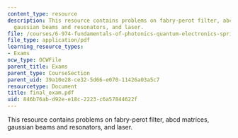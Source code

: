 ```yaml
---
content_type: resource
description: This resource contains problems on fabry-perot filter, abcd matrices,
  gaussian beams and resonators, and laser.
file: /courses/6-974-fundamentals-of-photonics-quantum-electronics-spring-2006/846b76abd92ee18c2223c6a57844622f_final_exam.pdf
file_type: application/pdf
learning_resource_types:
- Exams
ocw_type: OCWFile
parent_title: Exams
parent_type: CourseSection
parent_uid: 39a10e28-ce32-5d66-e070-11426a03a5c7
resourcetype: Document
title: final_exam.pdf
uid: 846b76ab-d92e-e18c-2223-c6a57844622f
---
```

This resource contains problems on fabry-perot filter, abcd matrices, gaussian beams and resonators, and laser.

